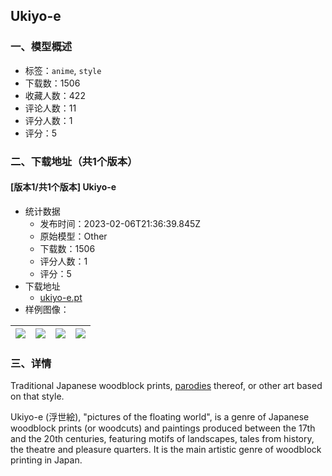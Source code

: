 ## Ukiyo-e
### 一、模型概述

- 标签：`anime`, `style`
- 下载数：1506
- 收藏人数：422
- 评论人数：11
- 评分人数：1
- 评分：5

### 二、下载地址（共1个版本）

#### [版本1/共1个版本] Ukiyo-e

- 统计数据
  - 发布时间：2023-02-06T21:36:39.845Z
  - 原始模型：Other
  - 下载数：1506
  - 评分人数：1
  - 评分：5
- 下载地址
  - [ukiyo-e.pt](https://civitai.com/api/download/models/7393)
- 样例图像：

| <img src="https://image.civitai.com/xG1nkqKTMzGDvpLrqFT7WA/50a3b295-d969-4fc6-8deb-b3828e635e00/width=450/68911.jpeg" /> | <img src="https://image.civitai.com/xG1nkqKTMzGDvpLrqFT7WA/7befcadf-8bbd-4cfc-daca-8f5e639acf00/width=450/68912.jpeg" /> | <img src="https://image.civitai.com/xG1nkqKTMzGDvpLrqFT7WA/fd60907b-eb7e-432b-21f0-3c9fc021db00/width=450/68910.jpeg" /> | <img src="https://image.civitai.com/xG1nkqKTMzGDvpLrqFT7WA/9b6c8375-2e0a-433f-1aee-bf42e4111800/width=450/68909.jpeg" /> |
| ---- | ---- | ---- | ---- |


### 三、详情
<p>Traditional Japanese woodblock prints, <a target="_blank" rel="ugc" href="https://danbooru.donmai.us/wiki_pages/style_parody">parodies</a> thereof, or other art based on that style.</p><p>Ukiyo-e (浮世絵), "pictures of the floating world", is a genre of Japanese woodblock prints (or woodcuts) and paintings produced between the 17th and the 20th centuries, featuring motifs of landscapes, tales from history, the theatre and pleasure quarters. It is the main artistic genre of woodblock printing in Japan.</p>